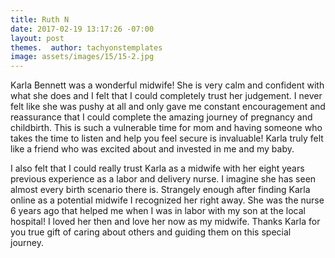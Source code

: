 ```yaml
---
title: Ruth N
date: 2017-02-19 13:17:26 -07:00
layout: post
themes.  author: tachyonstemplates
image: assets/images/15/15-2.jpg
---
```


Karla Bennett was a wonderful midwife! She is very calm and confident with what she does and I felt that I could completely trust her judgement. I never felt like she was pushy at all and only gave me constant encouragement and reassurance that I could complete the amazing journey of pregnancy and childbirth. This is such a vulnerable time for mom and having someone who takes the time to listen and help you feel secure is invaluable! Karla truly felt like a friend who was excited about and invested in me and my baby.

I also felt that I could really trust Karla as a midwife with her eight years previous experience as a labor and delivery nurse. I imagine she has seen almost every birth scenario there is. Strangely enough after finding Karla online as a potential midwife I recognized her right away. She was the nurse 6 years ago that helped me when I was in labor with my son at the local hospital! I loved her then and love her now as my midwife. Thanks Karla for you true gift of caring about others and guiding them on this special journey.
